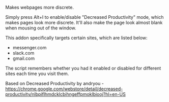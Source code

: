 Makes webpages more discrete.

Simply press Alt+I to enable/disable "Decreased Productivity" mode, which makes pages look more discrete. It'll also make the page look almost blank when mousing out of the window.

This addon specifically targets certain sites, which are listed below:

- messenger.com
- slack.com
- gmail.com

The script remembers whether you had it enabled or disabled for different sites each time you visit them.

Based on Decreased Productivity by andryou - https://chrome.google.com/webstore/detail/decreased-productivity/nlbpiflhmdcklcbihngeffpmoklbiooj?hl=en-US